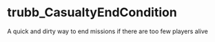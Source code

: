 # trubb_CasualtyEndCondition
A quick and dirty way to end missions if there are too few players alive
